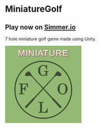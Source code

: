 # MiniatureGolf

## Play now on [Simmer.io](https://simmer.io/@KHe1004/miniaturegolf)

7 hole miniature golf game made using Unity.

<img src="https://github.com/KHe48200/MiniatureGolf/blob/main/Assets/Images/MiniatureGolfLogo.png" width="250">